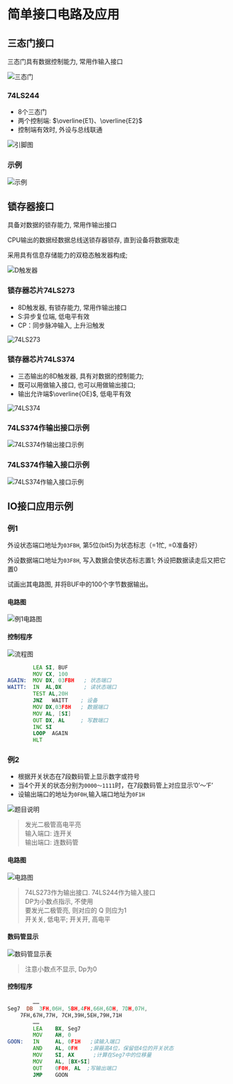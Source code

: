 # 简单接口电路及应用

## 三态门接口

三态门具有数据控制能力, 常用作输入接口

![三态门](pics/%E4%B8%89%E6%80%81%E9%97%A8.png)

### 74LS244

* 8个三态门
* 两个控制端: $\overline{E1}、\overline{E2}$
* 控制端有效时, 外设与总线联通

![引脚图](pics/74LS244%E5%BC%95%E8%84%9A%E5%9B%BE.png)

### 示例

![示例](pics/%E4%B8%89%E6%80%81%E9%97%A8%E7%94%A8%E4%BD%9C%E8%BE%93%E5%85%A5%E6%8E%A5%E5%8F%A3%E7%A4%BA%E4%BE%8B.png)

## 锁存器接口

具备对数据的锁存能力, 常用作输出接口

CPU输出的数据经数据总线送锁存器锁存, 直到设备将数据取走

采用具有信息存储能力的双稳态触发器构成;

![D触发器](pics/D%E8%A7%A6%E5%8F%91%E5%99%A8.png)

### 锁存器芯片74LS273

* 8D触发器, 有锁存能力, 常用作输出接口
* S:异步复位端, 低电平有效
* CP：同步脉冲输入, 上升沿触发

![74LS273](pics/74LS273.png)

### 锁存器芯片74LS374

* 三态输出的8D触发器, 具有对数据的控制能力;
* 既可以用做输入接口, 也可以用做输出接口;
* 输出允许端$\overline{OE}$, 低电平有效

![74LS374](pics/74LS374.png)

### 74LS374作输出接口示例

![74LS374作输出接口示例](pics/74LS374%E4%BD%9C%E8%BE%93%E5%87%BA%E6%8E%A5%E5%8F%A3%E7%A4%BA%E4%BE%8B.png)

### 74LS374作输入接口示例

![74LS374作输入接口示例](pics/74LS374%E4%BD%9C%E8%BE%93%E5%85%A5%E6%8E%A5%E5%8F%A3%E7%A4%BA%E4%BE%8B.png)

## IO接口应用示例

### 例1

外设状态端口地址为`03FBH`, 第5位(bit5)为状态标志（=1忙, =0准备好）

外设数据端口地址为`03F8H`, 写入数据会使状态标志置1; 外设把数据读走后又把它置0

试画出其电路图, 并将BUF中的100个字节数据输出。

#### 电路图

![例1电路图](pics/%E4%BE%8B1%E7%94%B5%E8%B7%AF%E5%9B%BE.png)

#### 控制程序

![流程图](pics/%E4%BE%8B1%E6%B5%81%E7%A8%8B%E5%9B%BE.png)

```asm
        LEA SI, BUF
        MOV CX, 100
AGAIN:  MOV DX, 03FBH   ; 状态端口
WAITT:  IN  AL,DX       ; 读状态端口         
        TEST AL,20H
        JNZ   WAITT    ; 设备   
        MOV DX,03F8H   ; 数据端口
        MOV AL, [SI]
        OUT DX, AL     ; 写数端口
        INC SI
        LOOP  AGAIN
        HLT
```

### 例2

* 根据开关状态在7段数码管上显示数字或符号
* 当4个开关的状态分别为`0000～1111`时，在7段数码管上对应显示’0’～’F’
* 设输出端口的地址为`0F0H`,输入端口地址为`0F1H`

![题目说明](pics/%E4%BE%8B2%E9%A2%98%E7%9B%AE%E8%AF%B4%E6%98%8E.png)

> 发光二极管高电平亮  
> 输入端口: 连开关  
> 输出端口: 连数码管

#### 电路图

![电路图](pics/%E4%BE%8B2%E7%94%B5%E8%B7%AF%E5%9B%BE.png)

> 74LS273作为输出接口. 74LS244作为输入接口  
> DP为小数点指示, 不使用  
> 要发光二极管亮, 则对应的 Q 则应为1  
> 开关关, 低电平; 开关开, 高电平

#### 数码管显示

![数码管显示表](pics/%E4%BE%8B2%E6%95%B0%E7%A0%81%E7%AE%A1%E6%98%BE%E7%A4%BA%E8%A1%A8.png)

> 注意小数点不显示, Dp为0

#### 控制程序

```asm
        ……
Seg7  DB  3FH,06H, 5BH,4FH,66H,6DH, 7DH,07H, 
    7FH,67H,77H, 7CH,39H,5EH,79H,71H
        ……
        LEA    BX, Seg7
        MOV    AH, 0
GOON:   IN     AL, 0F1H   ;读输入端口
        AND    AL, 0FH    ;屏蔽高4位，保留低4位的开关状态 
        MOV    SI, AX      ;计算在Seg7中的位移量
        MOV    AL, [BX+SI]
        OUT    0F0H, AL  ;写输出端口
        JMP    GOON
```
